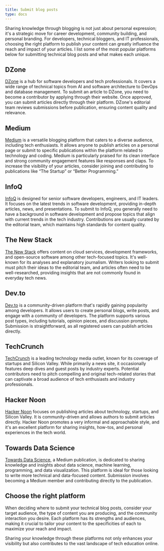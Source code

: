 ```yaml
---
title: Submit blog posts
type: docs
---
```


Sharing knowledge through blogging is not just about personal expression; it's a strategic move for career development, community building, and personal branding. For developers, technical bloggers, and IT professionals, choosing the right platform to publish your content can greatly influence the reach and impact of your articles. I list some of the most popular platforms below for submitting technical blog posts and what makes each unique.

## DZone

[DZone](https://dzone.com) is a hub for software developers and tech professionals. It covers a wide range of technical topics from AI and software architecture to DevOps and database management. To submit an article to DZone, you need to become a contributor by applying through their website. Once approved, you can submit articles directly through their platform. DZone's editorial team reviews submissions before publication, ensuring content quality and relevance.

## Medium

[Medium](https://medium.com) is a versatile blogging platform that caters to a diverse audience, including tech enthusiasts. It allows anyone to publish articles on a personal page or submit to specific publications within the platform related to technology and coding. Medium is particularly praised for its clean interface and strong community engagement features like responses and claps. To increase the visibility of your articles, consider joining and contributing to publications like “The Startup” or “Better Programming.”

## InfoQ

[InfoQ](https://www.infoq.com) is designed for senior software developers, engineers, and IT leaders. It focuses on the latest trends in software development, providing in-depth articles, news, and presentations. To submit to InfoQ, you generally need to have a background in software development and propose topics that align with current trends in the tech industry. Contributions are usually curated by the editorial team, which maintains high standards for content quality.

## The New Stack

[The New Stack](https://thenewstack.io) offers content on cloud services, development frameworks, and open-source software among other tech-focused topics. It's well-known for its analyses and explanatory journalism. Writers looking to submit must pitch their ideas to the editorial team, and articles often need to be well-researched, providing insights that are not commonly found in everyday tech news.

## Dev.to

[Dev.to](https://dev.to) is a community-driven platform that's rapidly gaining popularity among developers. It allows users to create personal blogs, write posts, and engage with a community of developers. The platform supports various post types, including tutorials, opinion pieces, and discussion prompts. Submission is straightforward, as all registered users can publish articles directly.

## TechCrunch

[TechCrunch](https://techcrunch.com) is a leading technology media outlet, known for its coverage of startups and Silicon Valley. While primarily a news site, it occasionally features deep dives and guest posts by industry experts. Potential contributors need to pitch compelling and original tech-related stories that can captivate a broad audience of tech enthusiasts and industry professionals.

## Hacker Noon

[Hacker Noon](https://hackernoon.com) focuses on publishing articles about technology, startups, and Silicon Valley. It is community-driven and allows authors to submit articles directly. Hacker Noon promotes a very informal and approachable style, and it's an excellent platform for sharing insights, how-tos, and personal experiences in the tech world.

## Towards Data Science

[Towards Data Science](https://towardsdatascience.com), a Medium publication, is dedicated to sharing knowledge and insights about data science, machine learning, programming, and data visualization. This platform is ideal for those looking to write more technical and data-focused content. Submission involves becoming a Medium member and contributing directly to the publication.

## Choose the right platform

When deciding where to submit your technical blog posts, consider your target audience, the type of content you are producing, and the community interaction you desire. Each platform has its strengths and audiences, making it crucial to tailor your content to the specificities of each to maximize your reach and impact.

Sharing your knowledge through these platforms not only enhances your visibility but also contributes to the vast landscape of tech education online.